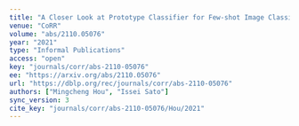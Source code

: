 ```yaml
---
title: "A Closer Look at Prototype Classifier for Few-shot Image Classification."
venue: "CoRR"
volume: "abs/2110.05076"
year: "2021"
type: "Informal Publications"
access: "open"
key: "journals/corr/abs-2110-05076"
ee: "https://arxiv.org/abs/2110.05076"
url: "https://dblp.org/rec/journals/corr/abs-2110-05076"
authors: ["Mingcheng Hou", "Issei Sato"]
sync_version: 3
cite_key: "journals/corr/abs-2110-05076/Hou/2021"
---
```


